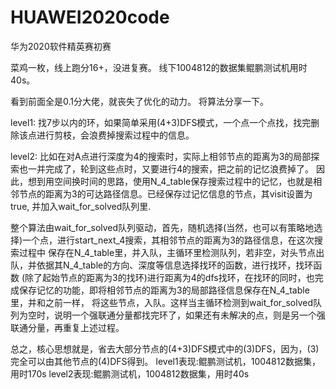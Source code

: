 # HUAWEI2020code
华为2020软件精英赛初赛


菜鸡一枚，线上跑分16+，没进复赛。
线下1004812的数据集鲲鹏测试机用时40s。

看到前面全是0.1分大佬，就丧失了优化的动力。
将算法分享一下。

level1:
找7步以内的环，如果简单采用(4+3)DFS模式，一个点一个点找，找完删除该点进行剪枝，会浪费掉搜索过程中的信息。

level2:
比如在对A点进行深度为4的搜索时，实际上相邻节点的距离为3的局部探索也一并完成了，轮到这些点时，又要进行4的搜索，把之前的记忆浪费掉了。
因此，想到用空间换时间的思路，使用N_4_table保存搜索过程中的记忆，也就是相邻节点的距离为3的可达路径信息。已经保存过记忆信息的节点，其visit设置为true,
并加入wait_for_solved队列里.

整个算法由wait_for_solved队列驱动，首先，随机选择(当然，也可以有策略地选择)一个点，进行start_next_4搜索，其相邻节点的距离为3的路径信息，在这次搜索过程中
保存在N_4_table里，并入队，主循环里检测队列，若非空，对头节点出队，并依据其N_4_table的方向、深度等信息选择找环的函数，进行找环，找环函数
(除了起始节点的距离为3的找环)进行距离为4的dfs找环，在找环的同时，也完成保存记忆的功能，即将相邻节点的距离为3的局部路径信息保存在N_4_table里，并和之前一样，
将这些节点，入队。这样当主循环检测到wait_for_solved队列为空时，说明一个强联通分量都找完环了，如果还有未解决的点，则是另一个强联通分量，再重复上述过程。


总之，核心思想就是，省去大部分节点的(4+3)DFS模式中的(3)DFS，因为，(3)完全可以由其他节点的(4)DFS得到。
level1表现:鲲鹏测试机，1004812数据集，用时170s
level2表现:鲲鹏测试机，1004812数据集，用时40s


